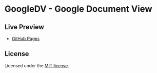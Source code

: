# GoogleDV - Google Document View

## Live Preview

- [GitHub Pages](https://area44.github.io/googledv)

## License

Licensed under the [MIT license](LICENSE).

